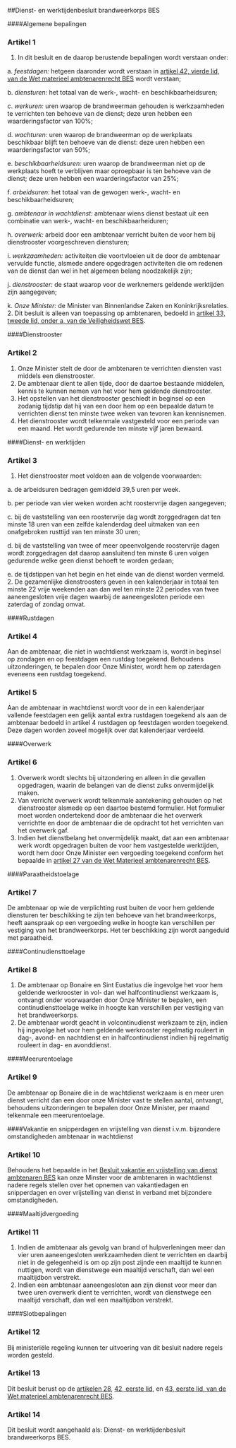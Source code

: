 <meta http-equiv='Content-Type' content='text/html; charset=utf-8' />

##Dienst- en werktijdenbesluit brandweerkorps BES

####Algemene bepalingen

### Artikel  1  

1.  In dit besluit en de daarop berustende bepalingen wordt verstaan onder: 

a. *feestdagen:* hetgeen daaronder wordt verstaan in [artikel 42, vierde lid, van de Wet materieel ambtenarenrecht BES](../../../../../../../wet-BES/ambtenarenwet/bes/BWBR0028215/README.md) wordt verstaan;  

b. *diensturen:* het totaal van de werk-, wacht- en beschikbaarheidsuren;  

c. *werkuren:* uren waarop de brandweerman gehouden is werkzaamheden te verrichten ten behoeve van de dienst; deze uren hebben een waarderingsfactor van 100%;  

d. *wachturen:* uren waarop de brandweerman op de werkplaats beschikbaar blijft ten behoeve van de dienst: deze uren hebben een waarderingsfactor van 50%;  

e. *beschikbaarheidsuren:* uren waarop de brandweerman niet op de werkplaats hoeft te verblijven maar oproepbaar is ten behoeve van de dienst; deze uren hebben een waarderingsfactor van 25%;  

f. *arbeidsuren:* het totaal van de gewogen werk-, wacht- en beschikbaarheidsuren;  

g. *ambtenaar in wachtdienst:* ambtenaar wiens dienst bestaat uit een combinatie van werk-, wacht- en beschikbaarheiduren;  

h. *overwerk:* arbeid door een ambtenaar verricht buiten de voor hem bij dienstrooster voorgeschreven diensturen;  

i. *werkzaamheden:* activiteiten die voortvloeien uit de door de ambtenaar vervulde functie, alsmede andere opgedragen activiteiten die om redenen van de dienst dan wel in het algemeen belang noodzakelijk zijn;  

j. *dienstrooster:* de staat waarop voor de werknemers geldende werktijden zijn aangegeven;  

k. *Onze Minister:* de Minister van Binnenlandse Zaken en Koninkrijksrelaties.     
2.  Dit besluit is alleen van toepassing op ambtenaren, bedoeld in [artikel 33, tweede lid, onder a, van de Veiligheidswet BES](../../../../../../../wet-BES/veiligheidswet/bes/BWBR0028586/README.md).   

####Dienstrooster

### Artikel  2  

1.  Onze Minister stelt de door de ambtenaren te verrichten diensten vast middels een dienstrooster.   
2.  De ambtenaar dient te allen tijde, door de daartoe bestaande middelen, kennis te kunnen nemen van het voor hem geldende dienstrooster.   
3.  Het opstellen van het dienstrooster geschiedt in beginsel op een zodanig tijdstip dat hij van een door hem op een bepaalde datum te verrichten dienst ten minste twee weken van tevoren kan kennisnemen.   
4.  Het dienstrooster wordt telkenmale vastgesteld voor een periode van een maand. Het wordt gedurende ten minste vijf jaren bewaard.   

####Dienst- en werktijden

### Artikel  3  

1.  Het dienstrooster moet voldoen aan de volgende voorwaarden: 

a. de arbeidsuren bedragen gemiddeld 39,5 uren per week.  

b. per periode van vier weken worden acht roostervrije dagen aangegeven;  

c. bij de vaststelling van een roostervrije dag wordt zorggedragen dat ten minste 18 uren van een zelfde kalenderdag deel uitmaken van een onafgebroken rusttijd van ten minste 30 uren;  

d. bij de vaststelling van twee of meer opeenvolgende roostervrije dagen wordt zorggedragen dat daarop aansluitend ten minste 6 uren volgen gedurende welke geen dienst behoeft te worden gedaan;  

e. de tijdstippen van het begin en het einde van de dienst worden vermeld.     
2.  De gezamenlijke dienstroosters geven in een kalenderjaar in totaal ten minste 22 vrije weekenden aan dan wel ten minste 22 periodes van twee aaneengesloten vrije dagen waarbij de aaneengesloten periode een zaterdag of zondag omvat.   

####Rustdagen

### Artikel  4  

Aan de ambtenaar, die niet in wachtdienst werkzaam is, wordt in beginsel op zondagen en op feestdagen een rustdag toegekend. Behoudens uitzonderingen, te bepalen door Onze Minister, wordt hem op zaterdagen eveneens een rustdag toegekend.  

### Artikel  5  

Aan de ambtenaar in wachtdienst wordt voor de in een kalenderjaar vallende feestdagen een gelijk aantal extra rustdagen toegekend als aan de ambtenaar bedoeld in artikel 4 rustdagen op feestdagen worden toegekend. Deze dagen worden zoveel mogelijk over dat kalenderjaar verdeeld.  

####Overwerk

### Artikel  6  

1.  Overwerk wordt slechts bij uitzondering en alleen in die gevallen opgedragen, waarin de belangen van de dienst zulks onvermijdelijk maken.   
2.  Van verricht overwerk wordt telkenmale aantekening gehouden op het dienstrooster alsmede op een daartoe bestemd formulier. Het formulier moet worden ondertekend door de ambtenaar die het overwerk verrichtte en door de ambtenaar die de opdracht tot het verrichten van het overwerk gaf.   
3.  Indien het dienstbelang het onvermijdelijk maakt, dat aan een ambtenaar werk wordt opgedragen buiten de voor hem vastgestelde werktijden, wordt hem door Onze Minister een vergoeding toegekend conform het bepaalde in [artikel 27 van de Wet Materieel ambtenarenrecht BES](../../../../../../../wet-BES/ambtenarenwet/bes/BWBR0028215/README.md).   

####Paraatheidstoelage

### Artikel  7  

De ambtenaar op wie de verplichting rust buiten de voor hem geldende diensturen ter beschikking te zijn ten behoeve van het brandweerkorps, heeft aanspraak op een vergoeding welke in hoogte kan verschillen per vestiging van het brandweerkorps. Het ter beschikking zijn wordt aangeduid met paraatheid.  

####Continudiensttoelage

### Artikel  8  

1.  De ambtenaar op Bonaire en Sint Eustatius die ingevolge het voor hem geldende werkrooster in vol- dan wel halfcontinudienst werkzaam is, ontvangt onder voorwaarden door Onze Minister te bepalen, een continudiensttoelage welke in hoogte kan verschillen per vestiging van het brandweerkorps.   
2.  De ambtenaar wordt geacht in volcontinudienst werkzaam te zijn, indien hij ingevolge het voor hem geldende werkrooster regelmatig rouleert in dag-, avond- en nachtdienst en in halfcontinudienst indien hij regelmatig rouleert in dag- en avonddienst.   

####Meerurentoelage

### Artikel  9  

De ambtenaar op Bonaire die in de wachtdienst werkzaam is en meer uren dienst verricht dan een door onze Minister vast te stellen aantal, ontvangt, behoudens uitzonderingen te bepalen door Onze Minister, per maand telkenmale een meerurentoelage.  

####Vakantie en snipperdagen en vrijstelling van dienst i.v.m. bijzondere omstandigheden ambtenaar in wachtdienst

### Artikel  10  

Behoudens het bepaalde in het [Besluit vakantie en vrijstelling van dienst ambtenaren BES](../../../../../../../AMvB-BES/besluit/vakantie/en/vrijstelling/van/dienst/ambtenaren/bes/BWBR0028606/README.md) kan onze Minster voor de ambtenaren in wachtdienst nadere regels stellen over het opnemen van vakantiedagen en snipperdagen en over vrijstelling van dienst in verband met bijzondere omstandigheden.  

####Maaltijdvergoeding

### Artikel  11  

1.  Indien de ambtenaar als gevolg van brand of hulpverleningen meer dan vier uren aaneengesloten werkzaamheden dient te verrichten en daarbij niet in de gelegenheid is om op zijn post zijnde een maaltijd te kunnen nuttigen, wordt van dienstwege een maaltijd verschaft, dan wel een maaltijdbon verstrekt.   
2.  Indien een ambtenaar aaneengesloten aan zijn dienst voor meer dan twee uren overwerk dient te verrichten, wordt van dienstwege een maaltijd verschaft, dan wel een maaltijdbon verstrekt.   

####Slotbepalingen

### Artikel  12  

Bij ministeriële regeling kunnen ter uitvoering van dit besluit nadere regels worden gesteld.  

### Artikel  13  

Dit besluit berust op de [artikelen 28](../../../../../../../wet-BES/ambtenarenwet/bes/BWBR0028215/README.md), [42, eerste lid](../../../../../../../wet-BES/ambtenarenwet/bes/BWBR0028215/README.md), en [43, eerste lid, van de Wet materieel ambtenarenrecht BES](../../../../../../../wet-BES/ambtenarenwet/bes/BWBR0028215/README.md).  

### Artikel  14  

Dit besluit wordt aangehaald als: Dienst- en werktijdenbesluit brandweerkorps BES.  

